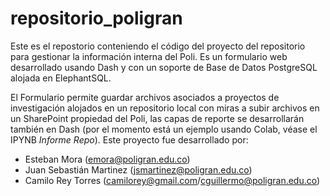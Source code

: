 # repositorio_poligran
Este es el repostorio conteniendo el código del proyecto del repositorio para gestionar la información interna del Poli. Es un formulario web desarrollado usando Dash y con un soporte de Base de Datos PostgreSQL alojada en ElephantSQL. 

El Formulario permite guardar archivos asociados a proyectos de investigación alojados en un repositorio local con miras a subir archivos en un SharePoint propiedad del Poli, las capas de reporte se desarrollarán también en Dash (por el momento está un ejemplo usando Colab, véase el IPYNB *Informe Repo*).
Este proyecto fue desarrollado por:
* Esteban Mora (emora@poligran.edu.co)
* Juan Sebastián Martinez (jsmartinez@poligran.edu.co)
* Camilo Rey Torres (camilorey@gmail.com/cguillermo@poligran.edu.co)
